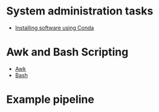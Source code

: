 # System administration tasks

* [Installing software using Conda](./installing-software-using-conda.md)

# Awk and Bash Scripting

* [Awk](./awk.md)
* [Bash](./bash.md)


# Example pipeline

